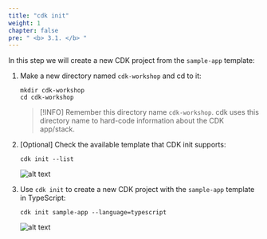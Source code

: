 ```yaml
---
title: "cdk init"
weight: 1
chapter: false
pre: " <b> 3.1. </b> "
---
```


In this step we will create a new CDK project from the `sample-app` template:

1. Make a new directory named `cdk-workshop` and cd to it:

   ```shell
   mkdir cdk-workshop
   cd cdk-workshop
   ```

   > [!INFO]
   > Remember this directory name `cdk-workshop`. cdk uses this directory name to hard-code information about the CDK app/stack.

2. [Optional] Check the available template that CDK init supports:

   ```shell
   cdk init --list
   ```

   ![alt text](/images/workshop-4/cdk--init--list-templates.png)

3. Use `cdk init` to create a new CDK project with the `sample-app` template in TypeScript:

   ```shell
   cdk init sample-app --language=typescript
   ```

   ![alt text](/images/workshop-4/cdk--init--sample-app.png)
